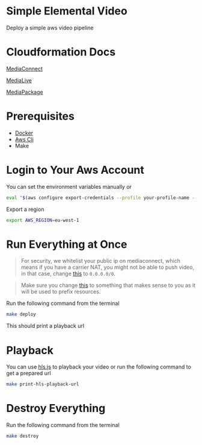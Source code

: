 # Simple Elemental Video

Deploy a simple aws video pipeline

# Cloudformation Docs

[MediaConnect](https://docs.aws.amazon.com/AWSCloudFormation/latest/UserGuide/AWS_MediaConnect.html)

[MediaLive](https://docs.aws.amazon.com/AWSCloudFormation/latest/UserGuide/AWS_MediaLive.html)

[MediaPackage](https://docs.aws.amazon.com/AWSCloudFormation/latest/UserGuide/AWS_MediaPackage.html)

# Prerequisites

-   [Docker](https://www.docker.com/get-started)
-   [Aws Cli](https://aws.amazon.com/cli)
-   Make

# Login to Your Aws Account

You can set the environment variables manually or

```sh
eval "$(aws configure export-credentials --profile your-profile-name --format env)"
```

Export a region

```sh
export AWS_REGION=eu-west-1
```

# Run Everything at Once

> For security, we whitelist your public ip on mediaconnect, which means if you have a carrier NAT, you might not be able to push video, in that case, change [this](./main.tf#20) to `0.0.0.0/0`.

> Make sure you change [this](./main.tf#16) to something that makes sense to you as it will be used to prefix resources.

Run the following command from the terminal

```sh
make deploy
```

This should print a playback url

# Playback

You can use [hls.js](https://hlsjs.video-dev.org/demo) to playback your video
or run the following command to get a prepared url

```sh
make print-hls-playback-url
```

# Destroy Everything

Run the following command from the terminal

```sh
make destroy
```
